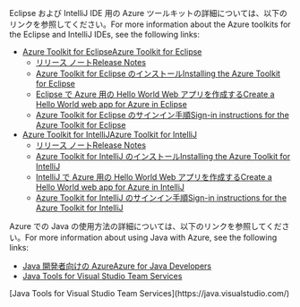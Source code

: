 <span data-ttu-id="60280-101">Eclipse および IntelliJ IDE 用の Azure ツールキットの詳細については、以下のリンクを参照してください。</span><span class="sxs-lookup"><span data-stu-id="60280-101">For more information about the Azure toolkits for the Eclipse and IntelliJ IDEs, see the following links:</span></span>

* [<span data-ttu-id="60280-102">Azure Toolkit for Eclipse</span><span class="sxs-lookup"><span data-stu-id="60280-102">Azure Toolkit for Eclipse</span></span>](../eclipse/azure-toolkit-for-eclipse.md) 
  * [<span data-ttu-id="60280-103">リリース ノート</span><span class="sxs-lookup"><span data-stu-id="60280-103">Release Notes</span></span>](https://github.com/Microsoft/azure-tools-for-java/releases) 
  * [<span data-ttu-id="60280-104">Azure Toolkit for Eclipse のインストール</span><span class="sxs-lookup"><span data-stu-id="60280-104">Installing the Azure Toolkit for Eclipse</span></span>](../eclipse/azure-toolkit-for-eclipse-installation.md) 
  * [<span data-ttu-id="60280-105">Eclipse で Azure 用の Hello World Web アプリを作成する</span><span class="sxs-lookup"><span data-stu-id="60280-105">Create a Hello World web app for Azure in Eclipse</span></span>](../eclipse/azure-toolkit-for-eclipse-create-hello-world-web-app.md) 
  * [<span data-ttu-id="60280-106">Azure Toolkit for Eclipse のサインイン手順</span><span class="sxs-lookup"><span data-stu-id="60280-106">Sign-in instructions for the Azure Toolkit for Eclipse</span></span>](../eclipse/azure-toolkit-for-eclipse-sign-in-instructions.md) 
* [<span data-ttu-id="60280-107">Azure Toolkit for IntelliJ</span><span class="sxs-lookup"><span data-stu-id="60280-107">Azure Toolkit for IntelliJ</span></span>](../intellij/azure-toolkit-for-intellij.md) 
  * [<span data-ttu-id="60280-108">リリース ノート</span><span class="sxs-lookup"><span data-stu-id="60280-108">Release Notes</span></span>](https://github.com/Microsoft/azure-tools-for-java/releases) 
  * [<span data-ttu-id="60280-109">Azure Toolkit for IntelliJ のインストール</span><span class="sxs-lookup"><span data-stu-id="60280-109">Installing the Azure Toolkit for IntelliJ</span></span>](../intellij/azure-toolkit-for-intellij-installation.md) 
  * [<span data-ttu-id="60280-110">IntelliJ で Azure 用の Hello World Web アプリを作成する</span><span class="sxs-lookup"><span data-stu-id="60280-110">Create a Hello World web app for Azure in IntelliJ</span></span>](../intellij/azure-toolkit-for-intellij-create-hello-world-web-app.md) 
  * [<span data-ttu-id="60280-111">Azure Toolkit for IntelliJ のサインイン手順</span><span class="sxs-lookup"><span data-stu-id="60280-111">Sign-in instructions for the Azure Toolkit for IntelliJ</span></span>](../intellij/azure-toolkit-for-intellij-sign-in-instructions.md) 

<span data-ttu-id="60280-112">Azure での Java の使用方法の詳細については、以下のリンクを参照してください。</span><span class="sxs-lookup"><span data-stu-id="60280-112">For more information about using Java with Azure, see the following links:</span></span> 

* [<span data-ttu-id="60280-113">Java 開発者向けの Azure</span><span class="sxs-lookup"><span data-stu-id="60280-113">Azure for Java Developers</span></span>](https://docs.microsoft.com/java/azure/) 
* <span data-ttu-id="60280-114">[Java Tools for Visual Studio Team Services](https://java.visualstudio.com/) 
<!-- TODO: Add URLs for Java in VSCode here --></span><span class="sxs-lookup"><span data-stu-id="60280-114">[Java Tools for Visual Studio Team Services](https://java.visualstudio.com/) 
<!-- TODO: Add URLs for Java in VSCode here --></span></span> 

